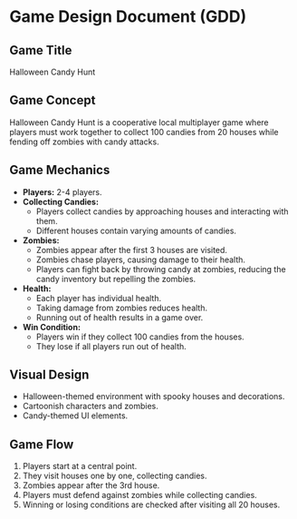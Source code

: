 # Game Design Document (GDD)

## Game Title
Halloween Candy Hunt

## Game Concept
Halloween Candy Hunt is a cooperative local multiplayer game where players must work together to collect 100 candies from 20 houses while fending off zombies with candy attacks.

## Game Mechanics
- **Players:** 2-4 players.
- **Collecting Candies:**
  - Players collect candies by approaching houses and interacting with them.
  - Different houses contain varying amounts of candies.
- **Zombies:**
  - Zombies appear after the first 3 houses are visited.
  - Zombies chase players, causing damage to their health.
  - Players can fight back by throwing candy at zombies, reducing the candy inventory but repelling the zombies.
- **Health:**
  - Each player has individual health.
  - Taking damage from zombies reduces health.
  - Running out of health results in a game over.
- **Win Condition:**
  - Players win if they collect 100 candies from the houses.
  - They lose if all players run out of health.

## Visual Design
- Halloween-themed environment with spooky houses and decorations.
- Cartoonish characters and zombies.
- Candy-themed UI elements.

## Game Flow
1. Players start at a central point.
2. They visit houses one by one, collecting candies.
3. Zombies appear after the 3rd house.
4. Players must defend against zombies while collecting candies.
5. Winning or losing conditions are checked after visiting all 20 houses.
